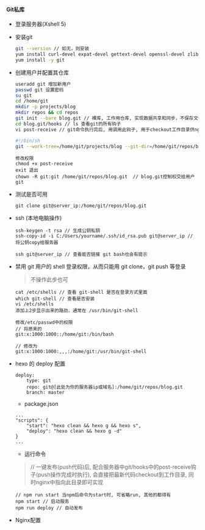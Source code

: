 #### Git私库

* 登录服务器(Xshell 5)

* 安装git
    ```bash
    git --version // 如无，则安装
    yum install curl-devel expat-devel gettext-devel openssl-devel zlib-devel perl-devel
    yum install -y git
    ```
* 创建用户并配置其仓库
    ```bash
    useradd git 增加新用户
    passwd git 设置密码
    su git
    cd /home/git
    mkdir -p projects/blog
    mkdir repos && cd repos
    git init --bare blog.git // 裸库, 工作用仓库, 实现数据共享和同步，不保存文件，只保存历史提交的版本信息
    cd blog.git/hooks // ls 查看git的所有钩子
    vi post-receive // git命令执行完后, 用调用此钩子, 用于checkout工作目录供nginx访问

    ```
    ```bash
    #!/bin/sh
    git --work-tree=/home/git/projects/blog --git-dir=/home/git/repos/blog.git checkout -f
    ```
    ```
    修改权限
    chmod +x post-receive
    exit 退出
    chown -R git:git /home/git/repos/blog.git  // blog.git控制权交给用户git
    ```

* 测试是否可用

    ```
    git clone git@server_ip:/home/git/repos/blog.git
    ```
* ssh (本地电脑操作)
    ```
    ssh-keygen -t rsa // 生成公钥私钥
    ssh-copy-id -i C:/Users/yourname/.ssh/id_rsa.pub git@server_ip // 将公钥copy给服务器

    ssh git@server_ip // 查看能否链接 git bash也会有提示
    ```

* 禁用 git 用户的 shell 登录权限，从而只能用 git clone，git push 等登录
    > 不操作此步也可
    ```
    cat /etc/shells // 查看 git-shell 是否在登录方式里面
    which git-shell // 查看是否安装
    vi /etc/shells
    添加上2步显示出来的路劲，通常在 /usr/bin/git-shell
    ```
    ```
    修改/etc/passwd中的权限
    // 将原来的
    git:x:1000:1000::/home/git:/bin/bash

    // 修改为
    git:x:1000:1000:,,,:/home/git:/usr/bin/git-shell
    ```


- hexo 的 deploy 配置
    ```
    deploy:
        type: git
        repo: git@[此处为你的服务器ip或域名]:/home/git/repos/blog.git
        branch: master
    ```
    - package.json
    ```
    ...
    "scripts": {
        "start": "hexo clean && hexo g && hexo s",
        "deploy": "hexo clean && hexo g -d"
    }
    ...
    ```
    - 运行命令
    > // 一键发布(push代码)后, 配合服务器中git/hooks中的post-receive钩子(push操作完成时执行), 会直接把最新代码checkout到工作目录, 同时nginx中指向此目录即可实现
    ```
    // npm run start 当npm后命令为start时, 可省略run, 其他的都得有
    npm start // 启动服务
    npm run deploy // 自动发布
    ```
- Nginx配置
```
```